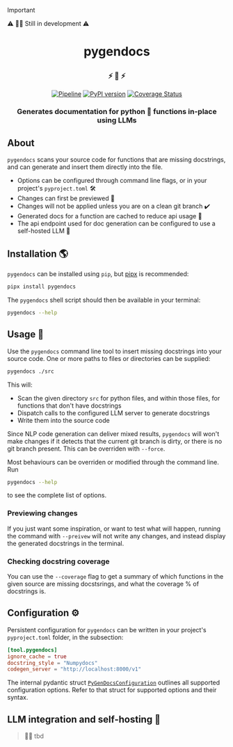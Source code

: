 > [!IMPORTANT]
> ⚠️ 👷‍♂️ Still in development ⚠️

<h1 align=center>
  
  **pygendocs**
  
</h1>



<h3 align=center>
  
⚡ 🤖 ⚡

</h3>

<div align=center>

  [![Pipeline](https://github.com/mdLafrance/pygendocs/actions/workflows/pipeline.yml/badge.svg)](https://github.com/mdLafrance/pygendocs/actions/workflows/pipeline.yml)
  [![PyPI version](https://badge.fury.io/py/pygendocs.svg)](https://badge.fury.io/py/pygendocs)
  [![Coverage Status](https://coveralls.io/repos/github/mdLafrance/pygendocs/badge.svg?branch=update/base-functionality)](https://coveralls.io/github/mdLafrance/pygendocs?branch=update/base-functionality)
  
</div>

<h3 align=center>

  Generates documentation for python 🐍 functions in-place using LLMs 

</h3>

## About

`pygendocs` scans your source code for functions that are missing docstrings, and can generate and insert them directly into the file.

- Options can be configured through command line flags, or in your project's `pyproject.toml` 🛠️
- Changes can first be previewed 👀
- Changes will not be applied unless you are on a clean git branch ✔️
- Generated docs for a function are cached to reduce api usage 💸
- The api endpoint used for doc generation can be configured to use a self-hosted LLM 🤖

## Installation 🌎

`pygendocs` can be installed using `pip`, but [pipx](https://github.com/pypa/pipx) is recommended:

```bash
pipx install pygendocs
```

The `pygendocs` shell script should then be available in your terminal:

```bash
pygendocs --help
```

## Usage 🐍
Use the `pygendocs` command line tool to insert missing docstrings into your source code. One or more paths to files or directories can be supplied:
```bash
pygendocs ./src
```
This will:
- Scan the given directory `src` for python files, and within those files, for functions that don't have docstrings
- Dispatch calls to the configured LLM server to generate docstrings
- Write them into the source code

Since NLP code generation can deliver mixed results, `pygendocs` will won't make changes if it detects that the current git branch is dirty, or there is no git branch present. This can be overriden with `--force`.

Most behaviours can be overriden or modified through the command line. Run 
```bash
pygendocs --help
```
to see the complete list of options.

### Previewing changes
If you just want some inspiration, or want to test what will happen, running the command with `--preivew` will not write any changes, and instead display the generated docstrings in the terminal.

### Checking docstring coverage
You can use the `--coverage` flag to get a summary of which functions in the given source are missing docstsrings, and what the coverage % of docstrings is.

## Configuration ⚙️
Persistent configuration for `pygendocs` can be written in your project's `pyproject.toml` folder, in the subsection:
```toml
[tool.pygendocs]
ignore_cache = true
docstring_style = "Numpydocs"
codegen_server = "http://localhost:8000/v1"
```
The internal pydantic struct [`PyGenDocsConfiguration`](./src/pygendocs/config.py#L23) outlines all supported configuration options. Refer to that struct for supported options and their syntax.

## LLM integration and self-hosting 🤖
> 👷‍♂️ tbd
